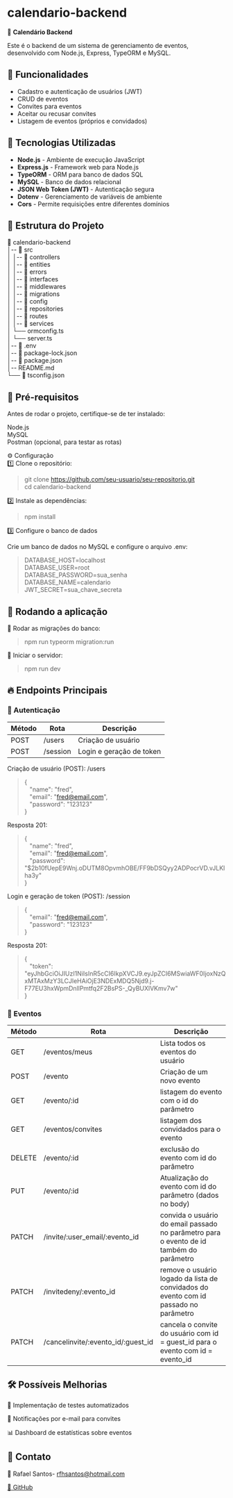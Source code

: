 # calendario-backend

📅 **Calendário Backend**

Este é o backend de um sistema de gerenciamento de eventos, desenvolvido com Node.js, Express, TypeORM e MySQL.

## 📌 Funcionalidades

- Cadastro e autenticação de usuários (JWT)
- CRUD de eventos
- Convites para eventos
- Aceitar ou recusar convites
- Listagem de eventos (próprios e convidados)

## 🚀 Tecnologias Utilizadas

- **Node.js** - Ambiente de execução JavaScript
- **Express.js** - Framework web para Node.js
- **TypeORM** - ORM para banco de dados SQL
- **MySQL** - Banco de dados relacional
- **JSON Web Token (JWT)** - Autenticação segura
- **Dotenv** - Gerenciamento de variáveis de ambiente
- **Cors** - Permite requisições entre diferentes domínios

## 📂 Estrutura do Projeto

📁 calendario-backend  
│-- 📂 src  
│   │-- 📂 controllers  
│   │-- 📂 entities  
│   │-- 📂 errors  
│   │-- 📂 interfaces  
│   │-- 📂 middlewares  
│   │-- 📂 migrations   
│   │-- 📂 config  
│   │-- 📂 repositories  
│   │-- 📂 routes  
│   │-- 📂 services  
│   └── ormconfig.ts  
│   └── server.ts  
│-- 📄 .env  
│-- 📄 package-lock.json  
│-- 📄 package.json  
│-- README.md  
└── 📄 tsconfig.json  

## 🎯 Pré-requisitos
Antes de rodar o projeto, certifique-se de ter instalado:

Node.js  
MySQL  
Postman (opcional, para testar as rotas)

⚙️ Configuração  
1️⃣ Clone o repositório:  
>git clone https://github.com/seu-usuario/seu-repositorio.git  
>cd calendario-backend

2️⃣ Instale as dependências:

>npm install

3️⃣ Configure o banco de dados

Crie um banco de dados no MySQL e configure o arquivo .env:

>DATABASE_HOST=localhost  
>DATABASE_USER=root  
>DATABASE_PASSWORD=sua_senha  
>DATABASE_NAME=calendario  
>JWT_SECRET=sua_chave_secreta

## 🏃 Rodando a aplicação

🔹 Rodar as migrações do banco:

>npm run typeorm migration:run

🔹 Iniciar o servidor:

> npm run dev


## 🔥 Endpoints Principais
### 🔑 Autenticação
|  Método |  Rota	|  Descrição  |  
| ------- | ------- |  ---------- | 
| POST	| /users    | Criação de usuário | 
| POST	| /session  | Login e geração de token |

Criação de usuário (POST): /users  
>{  
>&nbsp;&nbsp;&nbsp;"name": "fred",  
>&nbsp;&nbsp;&nbsp;"email": "fred@email.com",  
>&nbsp;&nbsp;&nbsp;"password": "123123"  
>}

Resposta 201:
>{  
>&nbsp;&nbsp;&nbsp;"name": "fred",  
>&nbsp;&nbsp;&nbsp;"email": "fred@email.com",  
>&nbsp;&nbsp;&nbsp;"password": "$2b10fUepE9Wnj.oDUTM8OpvmhOBE/FF9bDSQyy2ADPocrVD.vJLKlha3y"  
>}


Login e geração de token (POST): /session
>{   
>&nbsp;&nbsp;&nbsp;"email": "fred@email.com",  
>&nbsp;&nbsp;&nbsp;"password": "123123"  
>}


Resposta 201:
>{  
>&nbsp;&nbsp;&nbsp;"token": "eyJhbGciOiJIUzI1NiIsInR5cCI6IkpXVCJ9.eyJpZCI6MSwiaWF0IjoxNzQxMTAxMzY3LCJleHAiOjE3NDExMDQ5Njd9.j-F77EU3hxWpmDnllPmtfq2F2BsPS-_QyBUXlVKmv7w"  
>}





### 📆 Eventos

|  Método |  Rota	      |  Descrição         |  
| ------- | -------       |  ----------        | 
| GET	  | /eventos/meus | Lista todos os eventos do usuário | 
| POST	  | /evento       | Criação de um novo evento |
| GET	  | /evento/:id   | listagem do evento com o id do parâmetro |
| GET	  | /eventos/convites   | listagem dos convidados para o evento |
| DELETE  | /evento/:id  | exclusão do evento com id do parâmetro |
| PUT	  | /evento/:id  | Atualização do evento com id do parâmetro (dados no body) |
| PATCH	  | /invite/:user_email/:evento_id  | convida o usuário do email passado no parâmetro para o evento de id também do parâmetro |
| PATCH	  | /invitedeny/:evento_id  | remove o usuário logado da lista de convidados do evento com id passado no parâmetro |
| PATCH  | /cancelinvite/:evento_id/:guest_id  | cancela o convite do usuário com id = guest_id para o evento com id = evento_id |



## 🛠 Possíveis Melhorias

📌 Implementação de testes automatizados

📩 Notificações por e-mail para convites

📊 Dashboard de estatísticas sobre eventos


## 📌 Contato
📧 Rafael Santos- rfhsantos@hotmail.com

[🔗 GitHub](https://github.com/rafaelfhsantos)

